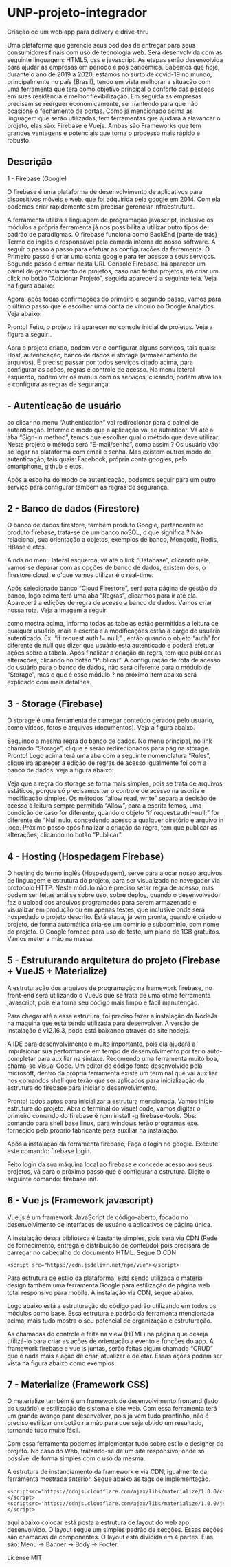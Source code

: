 # UNP-projeto-integrador
Criação de um web app para delivery e drive-thru

Uma plataforma que gerencie seus pedidos de entregar para seus consumidores finais com uso de tecnologia web. Será desenvolvida com as seguinte linguagem: HTML5, css e javascript. As etapas serão desenvolvida para ajudar as empresas em período e pós pandêmica. Sabemos que hoje, durante o ano de 2019 a 2020, estamos no surto de covid-19 no mundo, principalmente no país (Brasil), tendo em vista melhorar a situação com uma ferramenta que terá como objetivo principal o conforto das pessoas em suas residência e melhor flexibilização. Em seguida as empresas precisam se reerguer economicamente, se mantendo para que não ocasione o fechamento de portas. 
	Como já mencionado acima as linguagem que serão utilizadas, tem ferramentas que ajudará a alavancar o projeto, elas são:  Firebase e Vuejs. Ambas são Frameworks que tem grandes vantagens e potenciais que torna o processo mais rápido e robusto. 

## Descrição

1 - Firebase (Google)

O firebase é uma plataforma de desenvolvimento de aplicativos para dispositivos móveis e web, que foi adquirida pela google em 2014. Com ela podemos criar rapidamente sem precisar gerenciar infraestrutura.

A ferramenta utiliza a linguagem de programação javascript, inclusive os módulos a própria ferramenta já nos possibilita a utilizar outro tipos de padrão de paradigmas. O firebase funciona como BackEnd (parte de trás) Termo do inglês e responsável pela camada interna do nosso software. A seguir o passo a passo para efetuar as configurações da ferramenta. O Primeiro passo é criar uma conta google para ter acesso a seus serviços. Segundo passo é entrar nesta URL Console Firebase. Irá aparecer um painel de gerenciamento de projetos, caso não tenha projetos, irá criar um. click no botão “Adicionar Projeto”, seguida aparecerá a seguinte tela. Veja na figura abaixo:

Agora, após todas confirmações do primeiro e segundo passo, vamos para o último passo que e escolher uma conta de vínculo ao Google Analytics. Veja abaixo:

Pronto! Feito, o projeto irá aparecer no console inicial de projetos. Veja a figura a seguir:.


Abra o projeto criado, podem ver e configurar alguns serviços, tais quais: Host, autenticação, banco de dados e storage (armazenamento de arquivos). É preciso passar por todos serviços citado acima, para configurar as ações, regras e controle de acesso.
No menu lateral esquerdo, podem ver os menus com os serviços, clicando, podem ativá los e configura as regras de segurança.

##  - Autenticação de usuário

ao clicar no menu “Authentication” vai redirecionar para o painel de autenticação. Informe o modo que a aplicação vai se autenticar. Vá até a aba “Sign-in method”, temos que escolher qual o método que deve utilizar. Neste projeto o método será “E-mail/senha”, como assim ? Os usuário vão se logar na plataforma com email e senha. Mas existem outros modo de autenticação, tais quais: Facebook, própria conta googles, pelo smartphone, github e etcs.  

Após a escolha do modo de autenticação, podemos seguir para um outro serviço para configurar também as regras de segurança.

## 2 - Banco de dados (Firestore)

O banco de dados firestore, também produto Google, pertencente ao produto firebase, trata-se de um banco noSQL, o que significa ? Não relacional, sua orientação a objetos, exemplos de banco, Mongodb, Redis, HBase e etcs.

Ainda no menu lateral esquerda, vá até o link “Database”, clicando nele, vamos se deparar com as opções de banco de dados,  existem dois, o firestore cloud, e o'que vamos utilizar é o real-time.

Após selecionado banco “Cloud Firestore”, será para página de gestão do banco, logo acima terá uma aba “Regras”, clicarmos  para ir até ela. Aparecerá a edições de regra de acesso a banco de dados. Vamos criar nossa rota. Veja a imagem a seguir. 

como mostra acima, informa todas as tabelas estão permitidas a leitura de qualquer usuário, mais a escrita e a modificações estão a cargo do usuário autenticado. Ex: “if request.auth != null;” , então quando o objeto “auth” for diferente de null que dizer que usuário está autenticado e poderá efetuar ações sobre a tabela. Após finalizar a criação da regra, tem que publicar as alterações, clicando no botão “Publicar”.
A configuração de rota de acesso do usuário para o banco de dados, não será diferente para o módulo de “Storage”, mas o que é esse módulo ? no próximo item abaixo será explicado com mais detalhes.

## 3 - Storage (Firebase)

O storage é uma ferramenta de carregar conteúdo gerados pelo usuário, como vídeos, fotos e arquivos (documentos). Veja a figura abaixo. 

Seguindo a mesma regra do banco de dados. No menu principal, no  link chamado “Storage”, clique e serão redirecionados para página storage. Pronto! Logo acima terá uma aba com a seguinte nomenclatura “Rules”, clique irá aparecer a edição de regras de acesso igualmente foi com a  banco de dados.  veja a figura abaixo:

Veja que a regra do storage se torna mais simples, pois se trata de arquivos estáticos, porque só precisamos ter o controle de acesso na escrita e modificação simples. Os métodos “allow read, write” separa a decisão de acesso à leitura sempre permitida “Allow”, para a escrita temos, uma condição de caso for diferente, quando o objeto “if request.auth!=null;” for diferente de “Null nulo, concedendo acesso a qualquer diretório e arquivo in loco. Próximo passo após finalizar a criação da regra, tem que publicar as alterações, clicando no botão “Publicar”. 

## 4 - Hosting (Hospedagem Firebase)

O hosting do termo inglês (Hospedagem), serve para alocar nosso arquivos de linguagem e estrutura do projeto, para ser visualizado no navegador via protocolo HTTP. Neste módulo não é preciso setar regra de acesso, mas podem ser feitas análise sobre uso, sobre deploy, quando o desenvolvedor faz o upload dos arquivos programados para serem armazenado e visualizar em produção ou em apenas testes, que inclusive onde será hospedado o projeto descrito. 
Está etapa, já vem pronta, quando é criado o projeto, de forma automática cria-se um domínio e subdomínio, com nome do projeto. O Google fornece para uso de teste, um plano de 1GB gratuitos. Vamos meter a mão na massa.

## 5 - Estruturando arquitetura do projeto (Firebase + VueJS + Materialize)

A estruturação dos arquivos de programação na framework firebase, no front-end será utilizando o VueJs que se trata de uma ótima ferramenta javascript, pois ela torna seu código mais limpo e fácil manutenção. 

Para chegar até a essa estrutura, foi preciso fazer a instalação do NodeJs na máquina que está sendo utilizada para desenvolver. A versão de instalação é v12.16.3, pode está baixando através do site nodejs. 

A IDE para desenvolvimento é muito importante, pois ela ajudará a impulsionar sua performance em tempo de desenvolvimento por ter o auto-completar para auxiliar na sintaxe. Recomendo uma ferramenta muito boa, chama-se Visual Code. 
Um editor de código fonte desenvolvido pela microsoft, dentro da própria ferramenta existe um terminal que vai auxiliar nos comandos shell que terão que ser aplicados para inicialização da estrutura do firebase para iniciar o desenvolvimento.

Pronto! todos aptos para inicializar a estrutura mencionada. Vamos inicio estrutura do projeto. Abra o terminal do visual code, vamos digitar o primeiro comando do firebase é npm install -g firebase-tools. Obs: comando para shell base linux, para windows terão programas exe. fornecido pelo próprio fabricante para auxiliar na instalação.

Após a instalação da ferramenta firebase, Faça o login no google. Execute este comando: firebase login.

Feito login da sua máquina local ao firebase e concede acesso aos seus projetos, vá para o próximo passo que é configurar a estrutura. Digite o seguinte comando: firebase init.


## 6 - Vue js (Framework javascript)

Vue.js é um framework JavaScript de código-aberto, focado no desenvolvimento de interfaces de usuário e aplicativos de página única.

A instalação dessa biblioteca é bastante simples, pois será via CDN (Rede de fornecimento, entrega e distribuição de conteúdo) pois precisará de carregar no cabeçalho do documento HTML. Segue O CDN

```
<script src="https://cdn.jsdelivr.net/npm/vue"></script>
```
Para estrutura de estilo da plataforma, está sendo utilizada o material design também uma ferramenta Google para estilização de página web total responsivo para mobile. A instalação via CDN, segue abaixo.

Logo abaixo está a estruturação do código padrão utilizando em todos os módulos como base. Essa estrutura e padrão da ferramenta mencionada acima, mais tudo mostra o seu potencial de organização e estruturação.

As chamadas do controle e feita na view (HTML) na página que deseja utilizá-lo para criar as ações de orientação a evento e funções do app. A  framework firebase e vue js juntas, serão feitas algum chamado “CRUD” que é nada mais a ação de criar, atualizar e deletar. Essas ações podem ser vista na figura abaixo como exemplos: 

## 7 - Materialize (Framework CSS)

O materialize também é um framework de desenvolvimento frontend (lado do usuário) e estilização de sistema e site web. Com essa ferramenta terá um grande avanço para desenvolver, pois já vem tudo prontinho, não é preciso estilizar um botão na mão para que seja obtido um resultado, tornando tudo muito fácil. 

Com essa ferramenta podemos implementar tudo sobre estilo e designer do projeto. No caso do Web, tratando-se de um site responsivo, onde só possível de forma simples com o uso da mesma.

A estrutura de instanciamento da framework e via CDN, igualmente da ferramenta mostrada anterior. Segue abaixo as tags de implementação.
```
<scriptsrc="https://cdnjs.cloudflare.com/ajax/libs/materialize/1.0.0/css/materialize.min.css"></script> <scriptsrc="https://cdnjs.cloudflare.com/ajax/libs/materialize/1.0.0/js/materialize.min.js"></script>
```
aqui abaixo colocar está posta a estrutura de layout do web app desenvolvido. O layout segue um simples padrão de secções. Essas seções são chamadas de componentes. O layout está dividida em 4 partes. Elas são: Menu -> Banner -> Body -> Footer.

License
MIT
